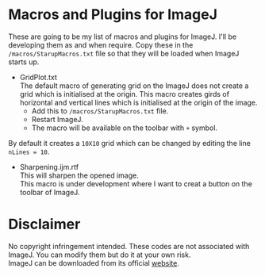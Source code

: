 # Macros and Plugins for ImageJ
These are going to be my list of macros and plugins for ImageJ. I'll be developing them as and when require. Copy these in the `/macros/StarupMacros.txt` file so that they will be loaded when ImageJ starts up.

* GridPlot.txt  
The default macro of generating grid on the ImageJ does not create a grid which is initialised at the origin. This macro creates girds of horizontal and vertical lines which is initialised at the origin of the image.
	* Add this to `/macros/StarupMacros.txt` file.
	* Restart ImageJ.
	* The macro will be available on the toolbar with `+` symbol.

By default it creates a `10X10` grid which can be changed by editing the line `nLines = 10`.

* Sharpening.ijm.rtf  
This will sharpen the opened image.  
This macro is under development where I want to creat a button on the toolbar of ImageJ.

# Disclaimer
No copyright infringement intended. These codes are not associated with ImageJ. You can modify them but do it at your own risk.  
ImageJ can be downloaded from its official [website](https://imagej.nih.gov/ij/download.html).